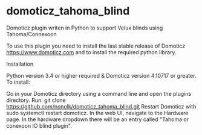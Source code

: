 # domoticz_tahoma_blind
Domoticz plugin writen in Python to support Velux blinds using Tahoma/Connexoon

To use this plugin you need to install the last stable release of Domoticz https://www.domoticz.com and to install the required python library.

Installation

Python version 3.4 or higher required & Domoticz version 4.10717 or greater. To install:

Go in your Domoticz directory using a command line and open the plugins directory.
Run: git clone https://github.com/nonolk/domoticz_tahoma_blind.git
Restart Domoticz with sudo systemctl restart domoticz.
In the web UI, navigate to the Hardware page. In the hardware dropdown there will be an entry called "Tahoma or conexoon IO blind plugin".
